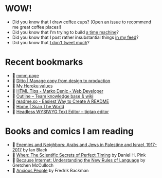 # WOW!

- Did you know that I draw [coffee cups](https://papercups.mamuso.net/)? ([Open an issue](https://github.com/mamuso/papercups/issues) to recommend me great coffee places!)
- Did you know that I'm trying to build [a time machine](https://github.com/mamuso/fluxcapacitor)?
- Did you know that I post rather insubstantial things [in my feed](https://feed.mamuso.net/)?
- Did you know that [I don't tweet much](https://twitter.com/mamuso)?

# Recent bookmarks

- 👀 [mmm.page](https://build.mmm.page/)
- 👀 [Ditto | Manage copy from design to production](https://www.dittowords.com/)
- 👀 [My Heroku values](https://gist.github.com/adamwiggins/5687294#own-up-to-failure)
- 👀 [HTML Tips - Marko Denic - Web Developer](https://markodenic.com/html-tips/)
- 👀 [Outline – Team knowledge base & wiki](https://www.getoutline.com/)
- 👀 [readme.so - Easiest Way to Create A README](https://readme.so/)
- 👀 [Home | Scan The World](https://www.myminifactory.com/scantheworld/)
- 👀 [Headless WYSIWYG Text Editor – tiptap editor](https://www.tiptap.dev/)


# Books and comics I am reading

- 📘 [Enemies and Neighbors: Arabs and Jews in Palestine and Israel, 1917-2017](https://www.goodreads.com/book/show/36523502) by Ian   Black
- 📘 [When: The Scientific Secrets of Perfect Timing](https://www.goodreads.com/book/show/35786699) by Daniel H. Pink
- 📘 [Because Internet: Understanding the New Rules of Language](https://www.goodreads.com/book/show/37834053) by Gretchen McCulloch
- 📘 [Anxious People](https://www.goodreads.com/book/show/49534036) by Fredrik Backman

